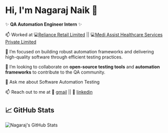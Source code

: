 # Hi, I'm Nagaraj Naik 👋

✨ **QA Automation Engineer Intern** ✨

📫 Worked at 💻[Reliance Retail Limited](https://www.relianceretail.com/) || 💻[Medi Assist Healthcare Services Private Limited](https://mediassist.in/)

🌱 I’m focused on building robust automation frameworks and delivering high-quality software through efficient testing practices.

👯 I’m looking to collaborate on **open-source testing tools** and **automation frameworks** to contribute to the QA community.

💬 Ask me about  Software  Automation Testing 

📫 Reach out to me at  📧 [gmail](mailto:nagarajnaiknew36@gmail.com) || 🔗 [linkedin](https://www.linkedin.com/in/nagarajnaik961)








## 📈 GitHub Stats

![Nagaraj's GitHub Stats](https://github-readme-stats.vercel.app/api?username=nagarajnaika25&show_icons=true&hide_title=true)
